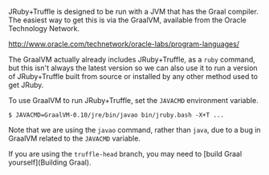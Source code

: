 JRuby+Truffle is designed to be run with a JVM that has the Graal compiler. The easiest way to get this is via the GraalVM, available from the Oracle Technology Network.

http://www.oracle.com/technetwork/oracle-labs/program-languages/

The GraalVM actually already includes JRuby+Truffle, as a `ruby` command, but this isn't always the latest version so we can also use it to run a version of JRuby+Truffle built from source or installed by any other method used to get JRuby.

To use GraalVM to run JRuby+Truffle, set the `JAVACMD` environment variable.

```
$ JAVACMD=GraalVM-0.10/jre/bin/javao bin/jruby.bash -X+T ...
```

Note that we are using the `javao` command, rather than `java`, due to a bug in GraalVM related to the `JAVACMD` variable.

If you are using the `truffle-head` branch, you may need to [build Graal yourself](Building Graal).